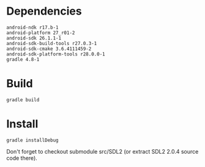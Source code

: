 # Dependencies

```
android-ndk r17.b-1
android-platform 27_r01-2
android-sdk 26.1.1-1
android-sdk-build-tools r27.0.3-1
android-sdk-cmake 3.6.4111459-2
android-sdk-platform-tools r28.0.0-1
gradle 4.8-1
```

# Build

```
gradle build
```

# Install

```
gradle installDebug
```

Don't forget to checkout submodule src/SDL2 (or extract SDL2 2.0.4 source code there).
